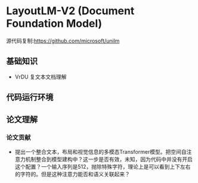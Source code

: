 # LayoutLM-V2 (Document Foundation Model)
源代码复制:https://github.com/microsoft/unilm
## 基础知识
- VrDU 复文本文档理解
## 代码运行环境


## 论文理解
### 论文贡献
- 提出一个整合文本，布局和视觉信息的多模态Transformer模型。把空间自注意力机制整合到模型建构中？这一步是否有效，未知，因为代码中并没有开启这个配置？一个输入序列是512，抛除特殊字符，理论上是可以看到上下左右的字符的。但是这种注意力能否和语义关联起来？